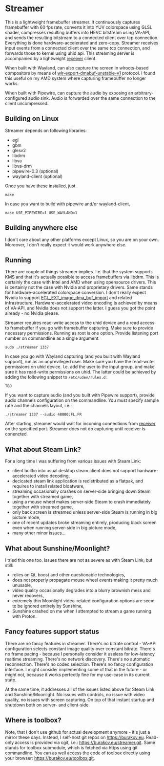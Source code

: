 # Streamer

This is a lightweight framebuffer streamer. It continuously captures framebuffer with 60 fps rate, converts it into YUV colorspace using GLSL shader, compresses resulting buffers into HEVC bitstream using VA-API, and sends the resulting bitstream to a connected client over tcp connection. Everything is done hardware-accelerated and zero-copy. Streamer receives input events from a connected client over the same tcp connection, and forwards those to kernel using uhid api. This streaming server is accompanied by a lightweight [receiver](https://burakov.eu/receiver.git) client.

When built with Wayland, can also capture the screen in wlroots-based compositors by means of [wlr-export-dmabuf-unstable-v1](https://wayland.app/protocols/wlr-export-dmabuf-unstable-v1) protocol. I found this useful on my AMD system where capturing framebuffer no longer works.

When built with Pipewire, can capture the audio by exposing an arbitrary-configured audio sink. Audio is forwarded over the same connection to the client uncompressed.

## Building on Linux

Streamer depends on following libraries:
* egl
* gbm
* glesv2
* libdrm
* libva
* libva-drm
* pipewire-0.3 (optional)
* wayland-client (optional)

Once you have these installed, just
```
make
```

In case you want to build with pipewire and/or wayland-client,
```
make USE_PIPEWIRE=1 USE_WAYLAND=1
```

## Building anywhere else

I don't care about any other platforms except Linux, so you are on your own. Moreover, I don't really expect it would work anywhere else.

## Running

There are couple of things streamer implies. I.e. that the system supports KMS and that it's actually possible to access framebuffers via libdrm. This is certainly the case with Intel and AMD when using opensource drivers. This is certainly not the case with Nvidia and proprietary drivers. Same stands for hardware-accelerated colorspace conversion. I don't really expect Nvidia to support [EGL_EXT_image_dma_buf_import](https://registry.khronos.org/EGL/extensions/EXT/EGL_EXT_image_dma_buf_import.txt) and related infrastructure. Hardware-accelerated video encoding is achieved by means of VA-API, and Nvidia does not support the latter. I guess you got the point already - no Nvidia please.

Streamer requires read-write access to the uhid device and a read access to framebuffer if you go with framebuffer capturing. Make sure to provide necessary permissions. Running as root is one option. Provide listening port number on commandline as a single argument:
```
sudo ./streamer 1337
```

In case you go with Wayland capturing (and you built with Wayland support), run as an unprevileged user. Make sure you have the read-write permissions on uhid device. I.e. add the user to the input group, and make sure it has read-write permissions on uhid. The latter could be achieved by adding the following snippet to `/etc/udev/rules.d`:
```
TBD
```

If you want to capture audio (and you built with Pipewire support), provide audio channels configuration on the commandline. You must specify sample rate and the channels layout, i.e.:
```
./streamer 1337 --audio 48000:FL,FR
```

After starting, streamer would wait for incoming connections from [receiver](https://burakov.eu/receiver.git) on the specified port. Streamer does not do capturing until receiver is conencted.

## What about Steam Link?

For a long time I was suffering from various issues with Steam Link:
* client builtin into usual desktop steam client does not support hardware-accelerated video decoding,
* decicated steam link application is redistributed as a flatpak, and requires to install related bloatware,
* streaming occasionally crashes on server-side bringing down Steam together with streamed game,
* using a mouse wheel makes server-side Steam to crash immediately together with streamed game,
* only back screen is streamed unless server-side Steam is running in big picture mode,
* one of recent updates broke streaming entirely, producing black screen even when running server-side in big picture mode,
* many other minor issues...

## What about Sunshine/Moonlight?

I tried this one too. Issues there are not as severe as with Steam Link, but still:
* relies on Qt, boost and other questionable technologies,
* does not properly propagate mouse wheel events making it pretty much unusable,
* video quality occasionally degrades into a blurry brownish mess and never recovers,
* extremely thin Moonlight video-related configuration options are seem to be ignored entirely by Sunshine,
* Sunshine crashed on me when I attempted to stream a game running with Proton.

## Fancy features support status

There are no fancy features in streamer. There's no bitrate control - VA-API configuration selects constant image quality over constant bitrate. There's no frame pacing - because I personally consider it useless for low-latency realtime streaming. There's no network discovery. There's no automatic reconnection. There's no codec selection. There's no fancy configuration interface. I might consider implementing some of that in the future - or might not, because it works perfectly fine for my use-case in its current state.

At the same time, it addresses all of the issues listed above for Steam Link and Sunshine/Moonlight. No issues with controls, no issue with video quality, no issues with screen capturing. On top of that instant startup and shutdown both on server- and client-side.

## Where is toolbox?

Note, that I don't use github for actual development anymore - it's just a mirror these days. Instead, I self-host git repos on https://burakov.eu. Read-only access is provided via cgit, i.e.: https://burakov.eu/streamer.git. Same stands for toolbox submodule, which is fetched via https using git commandline. You can as well access the code of toolbox directly using your browser: https://burakov.eu/toolbox.git.
